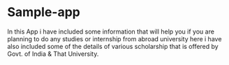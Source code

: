 # Sample-app 
In this App i have included some information that will help you if you are planning to do any studies or internship from abroad university here i have also included some of
the details of various scholarship that is offered by Govt. of India & That University.
